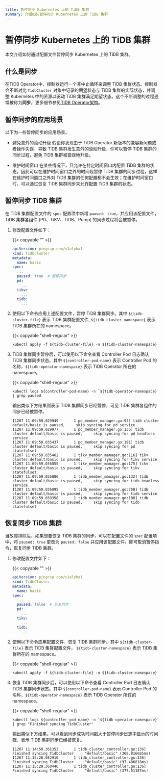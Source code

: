 ```yaml
---
title: 暂停同步 Kubernetes 上的 TiDB 集群
summary: 介绍如何暂停同步 Kubernetes 上的 TiDB 集群
---
```


# 暂停同步 Kubernetes 上的 TiDB 集群

本文介绍如何通过配置文件暂停同步 Kubernetes 上的 TiDB 集群。

## 什么是同步

在TiDB Operator中，控制器运行一个非中止循环来调整 TiDB 集群状态。控制器会不断对比 `TidbCluster` 对象中记录的期望状态与 TiDB 集群的实际状态，并调整 Kubernetes 中的资源以驱动 TiDB 集群满足期望状态。这个不断调整的过程通常被称为**同步**。更多细节参见[TiDB Operator架构](architecture.md)。

## 暂停同步的应用场景

以下为一些暂停同步的应用场景。

- 避免意外的滚动升级
    假设你发现由于 TiDB Operator 新版本的兼容新问题或者操作失误，导致 TiDB 集群发生意外的滚动升级，你可以暂停 TiDB 集群的同步过程，避免 TiDB 集群被错误地升级。

- 维护时间窗口
    在某些情况下，只允许在特定时间窗口内配置 TiDB 集群的状态。因此可以在维护时间窗口之外的时间段暂停 TiDB 集群的同步过程，这样在维护时间窗口之外对 TiDB 集群的任何配置都不会生效；在维护时间窗口时，可以通过恢复 TiDB 集群同步来允许配置 TiDB 集群的状态。

## 暂停同步 TiDB 集群

在 TiDB 集群配置文件的 `spec` 配置项中新增 `paused: true`，并应用该配置文件，TiDB 集群各组件 (PD、TiKV、TiDB、Pump) 的同步过程将会被暂停。

1. 修改配置文件如下：

    {{< copyable "" >}}
    
    ```yaml
    apiVersion: pingcap.com/v1alpha1
    kind: TidbCluster
    metadata:
      name: basic
    spec:
      ...
      paused: true  # 暂停同步
      pd:
        ...
      tikv:
        ...
      tidb:
        ...
    ```

2. 使用以下命令应用上述配置文件，暂停 TiDB 集群同步。其中 `${tidb-cluster-file}` 表示 TiDB 集群配置文件, `${tidb-cluster-namespace}` 表示 TiDB 集群所在的 namespace。

    {{< copyable "shell-regular" >}}
    
    ```shell
    kubectl apply -f ${tidb-cluster-file} -n ${tidb-cluster-namespace}
    ```

3. TiDB 集群同步暂停后，可以使用以下命令查看 Controller Pod 日志确认 TiDB 集群同步状态。其中 `${controller-pod-name}` 表示 Controller Pod 的名称，`${tidb-operator-namespace}` 表示 TiDB Operator 所在的 namespace。

    {{< copyable "shell-regular" >}}
    
    ```shell
    kubectl logs ${controller-pod-name} -n `${tidb-operator-namespace}` | grep paused
    ```

    输出类似下方结果则表示 TiDB 集群同步已经暂停，可见 TiDB 集群各组件的同步已经被暂停。
    
    ```
    I1207 11:09:59.029949       1 pd_member_manager.go:92] tidb cluster default/basic is paused,     skip syncing for pd service
    I1207 11:09:59.029977       1 pd_member_manager.go:136] tidb cluster default/basic is paused,     skip syncing for pd headless service
    I1207 11:09:59.035437       1 pd_member_manager.go:191] tidb cluster default/basic is paused,     skip syncing for pd statefulset
    I1207 11:09:59.035462       1 tikv_member_manager.go:116] tikv cluster default/basic is paused,     skip syncing for tikv service
    I1207 11:09:59.036855       1 tikv_member_manager.go:175] tikv cluster default/basic is paused,     skip syncing for tikv statefulset
    I1207 11:09:59.036886       1 tidb_member_manager.go:132] tidb cluster default/basic is paused,     skip syncing for tidb headless service
    I1207 11:09:59.036895       1 tidb_member_manager.go:258] tidb cluster default/basic is paused,     skip syncing for tidb service
    I1207 11:09:59.039358       1 tidb_member_manager.go:188] tidb cluster default/basic is paused,     skip syncing for tidb statefulset
    ```

## 恢复同步 TiDB 集群

当故障排除后，如果想要恢复 TiDB 集群的同步，可以在配置文件的 `spec` 配置项中，将 `paused: true` 更改为 `paused: false` 并应用该配置文件，即可取消暂停指令，恢复同步 TiDB 集群。

1. 修改配置文件如下：

    {{< copyable "" >}}
    
    ```yaml
    apiVersion: pingcap.com/v1alpha1
    kind: TidbCluster
    metadata:
      name: basic
    spec:
      ...
      paused: false  # 恢复同步
      pd:
        ...
      tikv:
        ...
      tidb:
        ...
    ```

2. 使用以下命令应用配置文件，恢复 TiDB 集群同步。其中 `${tidb-cluster-file}` 表示 TiDB 集群配置文件， `${tidb-cluster-namespace}` 表示 TiDB 集群所在的 namespace。

    {{< copyable "shell-regular" >}}
    
    ```shell
    kubectl apply -f ${tidb-cluster-file} -n ${tidb-cluster-namespace}
    ```

3. 恢复 TiDB 集群同步后，可以使用以下命令查看 Controller Pod 日志确认 TiDB 集群同步状态。其中 `${controller-pod-name}` 表示 Controller Pod 的名称，`${tidb-operator-namespace}` 表示 TiDB Operator 所在的 namespace。

    {{< copyable "shell-regular" >}}
    
    ```shell
    kubectl logs ${controller-pod-name} -n `${tidb-operator-namespace}` | grep "Finished syncing TidbCluster"
    ```
    
    输出类似下方结果，可以看到同步成功时间戳大于暂停同步日志中显示的时间戳，表示 TiDB 集群同步已经被恢复。
    
    ```
    I1207 11:14:59.361353       1 tidb_cluster_controller.go:136] Finished syncing TidbCluster     "default/basic" (368.816685ms)
    I1207 11:15:28.982910       1 tidb_cluster_controller.go:136] Finished syncing TidbCluster     "default/basic" (97.486818ms)
    I1207 11:15:29.360446       1 tidb_cluster_controller.go:136] Finished syncing TidbCluster     "default/basic" (377.51187ms)
    ```
